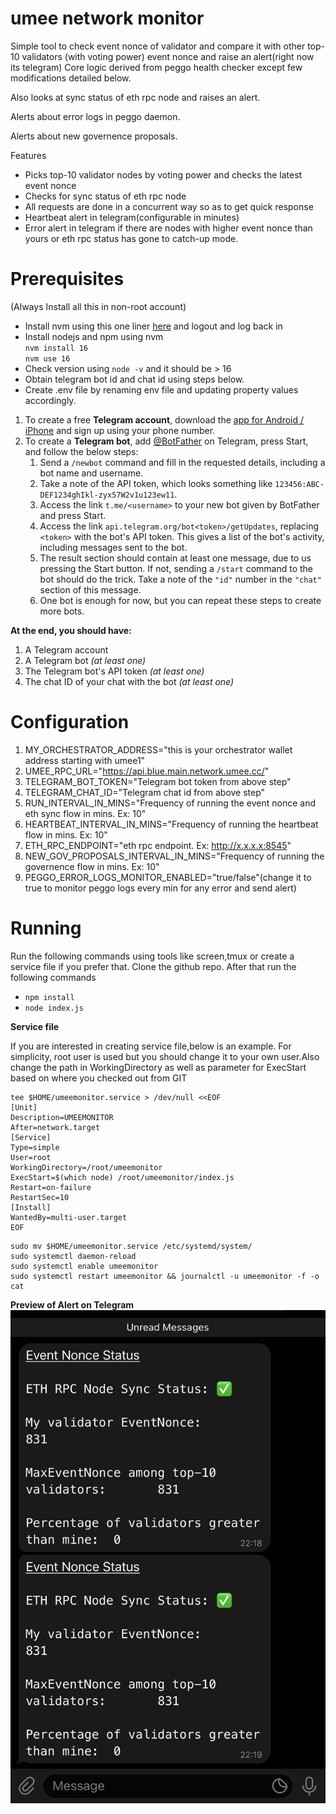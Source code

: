 # umee network monitor
Simple tool to check event nonce of validator and compare it with other top-10 validators (with voting power) event nonce and raise an alert(right now its telegram)
Core logic derived from peggo health checker except few modifications detailed below.

Also looks at sync status of eth rpc node and raises an alert.

Alerts about error logs in peggo daemon.

Alerts about new governence proposals.

Features
- Picks top-10 validator nodes by voting power and checks the latest event nonce
- Checks for sync status of eth rpc node
- All requests are done in a concurrent way so as to get quick response
- Heartbeat alert in telegram(configurable in minutes)
- Error alert in telegram if there are nodes with higher event nonce than yours or eth rpc status has gone to catch-up mode.

# Prerequisites
(Always Install all this in non-root account)
- Install nvm using this one liner [here](https://github.com/nvm-sh/nvm#installing-and-updating) and 
logout and log back in
- Install nodejs and npm using nvm  
  `nvm install 16`  
  `nvm use 16`
- Check version using `node -v` and it should be > 16
- Obtain telegram bot id and chat id using steps below.
- Create .env file by renaming env file and updating property values accordingly.

1. To create a free **Telegram account**, download the [app for Android / iPhone](https://telegram.org) and sign up using your phone number.
2. To create a **Telegram bot**, add [@BotFather](https://telegram.me/BotFather) on Telegram, press Start, and follow the below steps:
    1. Send a `/newbot` command and fill in the requested details, including a bot name and username.
    2. Take a note of the API token, which looks something like `123456:ABC-DEF1234ghIkl-zyx57W2v1u123ew11`.
    3. Access the link `t.me/<username>` to your new bot given by BotFather and press Start.
    4. Access the link `api.telegram.org/bot<token>/getUpdates`, replacing `<token>` with the bot's API token. This gives a list of the bot's activity, including messages sent to the bot.
    5. The result section should contain at least one message, due to us pressing the Start button. If not, sending a `/start` command to the bot should do the trick. Take a note of the `"id"` number in the `"chat"` section of this message.
    6. One bot is enough for now, but you can repeat these steps to create more bots.

**At the end, you should have:**
1. A Telegram account
2. A Telegram bot *(at least one)*
3. The Telegram bot's API token *(at least one)*
4. The chat ID of your chat with the bot *(at least one)*

# Configuration
1. MY_ORCHESTRATOR_ADDRESS="this is your orchestrator wallet address starting with umee1"
2. UMEE_RPC_URL="https://api.blue.main.network.umee.cc/"
3. TELEGRAM_BOT_TOKEN="Telegram bot token from above step"
4. TELEGRAM_CHAT_ID="Telegram chat id from above step"
5. RUN_INTERVAL_IN_MINS="Frequency of running the event nonce and eth sync flow in mins. Ex: 10"
6. HEARTBEAT_INTERVAL_IN_MINS="Frequency of running the heartbeat flow in mins. Ex: 10"
7. ETH_RPC_ENDPOINT="eth rpc endpoint. Ex: http://x.x.x.x:8545"
8. NEW_GOV_PROPOSALS_INTERVAL_IN_MINS="Frequency of running the governence flow in mins. Ex: 10"
9. PEGGO_ERROR_LOGS_MONITOR_ENABLED="true/false"(change it to true to monitor peggo logs every min for any error
and send alert)


# Running
Run the following commands using tools like screen,tmux or create a service file if you prefer that.
Clone the github repo.
After that run the following commands
- `npm install`
- `node index.js`

**Service file**

If you are interested in creating service file,below is an example.
For simplicity, root user is used but you should change it to your own user.Also change the path in 
WorkingDirectory as well as parameter for ExecStart based on where you checked out from GIT

```shell
tee $HOME/umeemonitor.service > /dev/null <<EOF
[Unit]
Description=UMEEMONITOR
After=network.target
[Service]
Type=simple
User=root
WorkingDirectory=/root/umeemonitor
ExecStart=$(which node) /root/umeemonitor/index.js
Restart=on-failure
RestartSec=10
[Install]
WantedBy=multi-user.target
EOF
```

```shell
sudo mv $HOME/umeemonitor.service /etc/systemd/system/
sudo systemctl daemon-reload
sudo systemctl enable umeemonitor
sudo systemctl restart umeemonitor && journalctl -u umeemonitor -f -o cat
```

**Preview of Alert on Telegram**
![image info](telegram_preview.jpeg)
